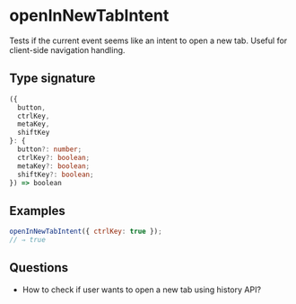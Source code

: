 # openInNewTabIntent

Tests if the current event seems like an intent to open a new tab. Useful for client-side navigation handling.

## Type signature

<!-- prettier-ignore-start -->
```typescript
({
  button,
  ctrlKey,
  metaKey,
  shiftKey
}: {
  button?: number;
  ctrlKey?: boolean;
  metaKey?: boolean;
  shiftKey?: boolean;
}) => boolean
```
<!-- prettier-ignore-end -->

## Examples

<!-- prettier-ignore-start -->
```javascript
openInNewTabIntent({ ctrlKey: true });
// ⇒ true
```
<!-- prettier-ignore-end -->

## Questions

- How to check if user wants to open a new tab using history API?
